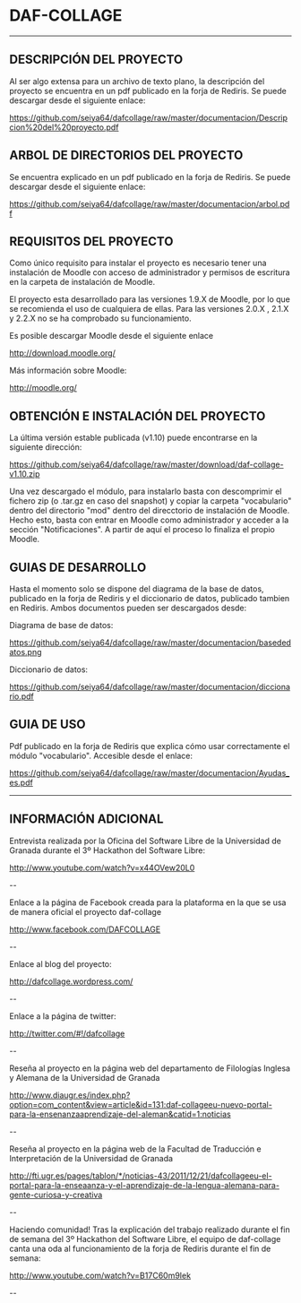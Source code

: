 DAF-COLLAGE
===========

----------------------------------------------------------------------------------------------------------------

DESCRIPCIÓN DEL PROYECTO
--
Al ser algo extensa para un archivo de texto plano, la descripción del proyecto se encuentra en un pdf publicado
en la forja de Rediris. 
Se puede descargar desde el siguiente enlace:

https://github.com/seiya64/dafcollage/raw/master/documentacion/Descripcion%20del%20proyecto.pdf


ARBOL DE DIRECTORIOS DEL PROYECTO
--
Se encuentra explicado en un pdf publicado en la forja de Rediris.
Se puede descargar desde el siguiente enlace:

https://github.com/seiya64/dafcollage/raw/master/documentacion/arbol.pdf


REQUISITOS DEL PROYECTO
--
Como único requisito para instalar el proyecto es necesario tener una instalación de Moodle con acceso de
administrador y permisos de escritura en la carpeta de instalación de Moodle.

El proyecto esta desarrollado para las versiones 1.9.X de Moodle, por lo que se recomienda el uso de cualquiera
de ellas. Para las versiones 2.0.X , 2.1.X y 2.2.X no se ha comprobado su funcionamiento.

Es posible descargar Moodle desde el siguiente enlace

http://download.moodle.org/

Más información sobre Moodle:

http://moodle.org/


OBTENCIÓN E INSTALACIÓN DEL PROYECTO
--
La última versión estable publicada (v1.10) puede encontrarse en la siguiente dirección:

https://github.com/seiya64/dafcollage/raw/master/download/daf-collage-v1.10.zip

Una vez descargado el módulo, para instalarlo basta con descomprimir el fichero zip 
(o .tar.gz en caso del snapshot) y copiar la carpeta "vocabulario" dentro del directorio "mod" dentro del
direcctorio de instalación de Moodle.
Hecho esto, basta con entrar en Moodle como administrador y acceder a la sección "Notificaciones". A partir 
de aquí el proceso lo finaliza el propio Moodle.


GUIAS DE DESARROLLO
--
Hasta el momento solo se dispone del diagrama de la base de datos, publicado en la forja de Rediris y el diccionario
de datos, publicado tambien en Rediris.
Ambos documentos pueden ser descargados desde:

Diagrama de base de datos:

https://github.com/seiya64/dafcollage/raw/master/documentacion/basededatos.png

Diccionario de datos:

https://github.com/seiya64/dafcollage/raw/master/documentacion/diccionario.pdf


GUIA DE USO
--
Pdf publicado en la forja de Rediris que explica cómo usar correctamente el módulo "vocabulario".
Accesible desde el enlace:

https://github.com/seiya64/dafcollage/raw/master/documentacion/Ayudas_es.pdf



----------------------------------------------------------------------------------------------------------------



INFORMACIÓN ADICIONAL
--
Entrevista realizada por la Oficina del Software Libre de la Universidad de Granada durante 
el 3º Hackathon del Software Libre:

http://www.youtube.com/watch?v=x44OVew20L0


--


Enlace a la página de Facebook creada para la plataforma en la que se usa de manera oficial el proyecto daf-collage

http://www.facebook.com/DAFCOLLAGE


--


Enlace al blog del proyecto:

http://dafcollage.wordpress.com/


--


Enlace a la página de twitter:

http://twitter.com/#!/dafcollage


--


Reseña al proyecto en la página web del departamento de Filologías Inglesa y Alemana de la Universidad de Granada

http://www.diaugr.es/index.php?option=com_content&view=article&id=131:daf-collageeu-nuevo-portal-para-la-ensenanzaaprendizaje-del-aleman&catid=1:noticias


--


Reseña al proyecto en la página web de la Facultad de Traducción e Interpretación de la Universidad de Granada

http://fti.ugr.es/pages/tablon/*/noticias-43/2011/12/21/dafcollageeu-el-portal-para-la-enseaanza-y-el-aprendizaje-de-la-lengua-alemana-para-gente-curiosa-y-creativa


--


Haciendo comunidad! Tras la explicación del trabajo realizado durante el fin de semana del 
3º Hackathon del Software Libre, el equipo de daf-collage canta una oda al funcionamiento de la forja
de Rediris durante el fin de semana:

http://www.youtube.com/watch?v=B17C60m9Iek


--


